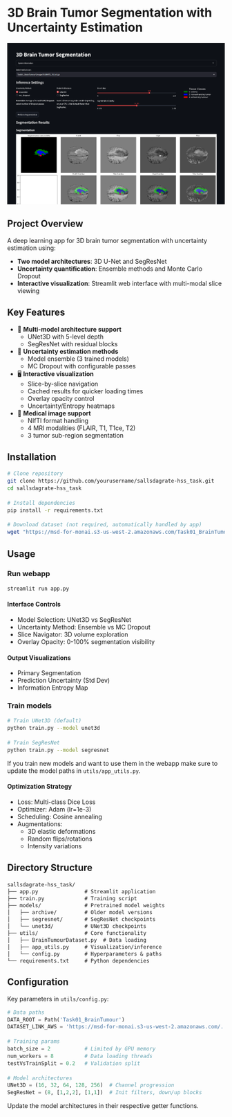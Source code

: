 # 3D Brain Tumor Segmentation with Uncertainty Estimation

![Streamlit Interface Demo](screenshots/page.png)

## Project Overview
A deep learning app for 3D brain tumor segmentation with uncertainty estimation using:
- **Two model architectures**: 3D U-Net and SegResNet
- **Uncertainty quantification**: Ensemble methods and Monte Carlo Dropout
- **Interactive visualization**: Streamlit web interface with multi-modal slice viewing

## Key Features
- 🧠 **Multi-model architecture support**
  - UNet3D with 5-level depth
  - SegResNet with residual blocks
- 🎲 **Uncertainty estimation methods**
  - Model ensemble (3 trained models)
  - MC Dropout with configurable passes
- 🖥️ **Interactive visualization**
  - Slice-by-slice navigation
  - Cached results for quicker loading times
  - Overlay opacity control
  - Uncertainty/Entropy heatmaps
- 🏥 **Medical image support**
  - NIfTI format handling
  - 4 MRI modalities (FLAIR, T1, T1ce, T2)
  - 3 tumor sub-region segmentation

## Installation
```bash
# Clone repository
git clone https://github.com/yourusername/sallsdagrate-hss_task.git
cd sallsdagrate-hss_task

# Install dependencies
pip install -r requirements.txt

# Download dataset (not required, automatically handled by app)
wget "https://msd-for-monai.s3-us-west-2.amazonaws.com/Task01_BrainTumour.tar"
```

## Usage

### Run webapp
```bash
streamlit run app.py
```
#### Interface Controls
- Model Selection: UNet3D vs SegResNet
- Uncertainty Method: Ensemble vs MC Dropout
- Slice Navigator: 3D volume exploration
- Overlay Opacity: 0-100% segmentation visibility

#### Output Visualizations
- Primary Segmentation
- Prediction Uncertainty (Std Dev)
- Information Entropy Map


### Train models
```bash
# Train UNet3D (default)
python train.py --model unet3d

# Train SegResNet
python train.py --model segresnet
```
If you train new models and want to use them in the webapp make sure to update the model paths in `utils/app_utils.py`.

#### Optimization Strategy

- Loss: Multi-class Dice Loss
- Optimizer: Adam (lr=1e-3)
- Scheduling: Cosine annealing
- Augmentations:
  - 3D elastic deformations
  - Random flips/rotations
  - Intensity variations


## Directory Structure
```
sallsdagrate-hss_task/
├── app.py               # Streamlit application
├── train.py             # Training script
├── models/              # Pretrained model weights
│   ├── archive/         # Older model versions
│   ├── segresnet/       # SegResNet checkpoints
│   └── unet3d/          # UNet3D checkpoints
├── utils/               # Core functionality
│   ├── BrainTumourDataset.py  # Data loading
│   ├── app_utils.py     # Visualization/inference
│   └── config.py        # Hyperparameters & paths
└── requirements.txt     # Python dependencies
```


## Configuration

Key parameters in `utils/config.py`:
```python
# Data paths
DATA_ROOT = Path('Task01_BrainTumour')
DATASET_LINK_AWS = 'https://msd-for-monai.s3-us-west-2.amazonaws.com/...'

# Training params
batch_size = 2           # Limited by GPU memory
num_workers = 8          # Data loading threads
testVsTrainSplit = 0.2   # Validation split

# Model architectures
UNet3D = (16, 32, 64, 128, 256)  # Channel progression
SegResNet = (8, [1,2,2], [1,1])  # Init filters, down/up blocks
```
Update the model architectures in their respective getter functions.

